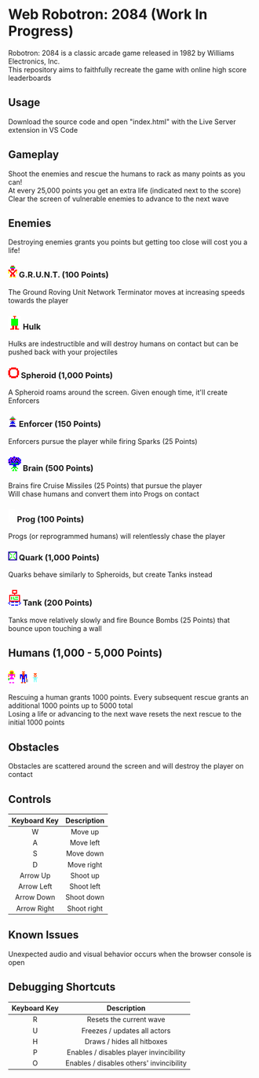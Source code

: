 # Web Robotron: 2084 (Work In Progress)
Robotron: 2084 is a classic arcade game released in 1982 by Williams Electronics, Inc.\
This repository aims to faithfully recreate the game with online high score leaderboards

## Usage
Download the source code and open "index.html" with the Live Server extension in VS Code

## Gameplay
Shoot the enemies and rescue the humans to rack as many points as you can!\
At every 25,000 points you get an extra life (indicated next to the score)\
Clear the screen of vulnerable enemies to advance to the next wave

## Enemies
Destroying enemies grants you points but getting too close will cost you a life!

### ![Grunt](/github-images/grunt.png) G.R.U.N.T. (100 Points)
The Ground Roving Unit Network Terminator moves at increasing speeds towards the player

### ![Hulk](/github-images/hulk.png) Hulk
Hulks are indestructible and will destroy humans on contact but can be pushed back with your projectiles

### ![Spheroid](/github-images/spheroid.png) Spheroid (1,000 Points)
A Spheroid roams around the screen. Given enough time, it'll create Enforcers

### ![Enforcer](/github-images/enforcer.png) Enforcer (150 Points)
Enforcers pursue the player while firing Sparks (25 Points)

### ![Brain](/github-images/brain.png) Brain (500 Points)
Brains fire Cruise Missiles (25 Points) that pursue the player\
Will chase humans and convert them into Progs on contact

### ![Prog](/github-images/prog.png) Prog (100 Points)
Progs (or reprogrammed humans) will relentlessly chase the player

### ![Quark](/github-images/quark.png) Quark (1,000 Points)
Quarks behave similarly to Spheroids, but create Tanks instead

### ![Tank](/github-images/tank.png) Tank (200 Points)
Tanks move relatively slowly and fire Bounce Bombs (25 Points) that bounce upon touching a wall

## Humans (1,000 - 5,000 Points)
### ![Humans](/github-images/humans.png)
Rescuing a human grants 1000 points. Every subsequent rescue grants an additional 1000 points up to 5000 total\
Losing a life or advancing to the next wave resets the next rescue to the initial 1000 points

## Obstacles
Obstacles are scattered around the screen and will destroy the player on contact

## Controls
| Keyboard Key | Description |
| :----------: | :---------: |
| W  | Move up |
| A  | Move left |
| S  | Move down |
| D  | Move right |
| Arrow Up  | Shoot up |
| Arrow Left  | Shoot left |
| Arrow Down  | Shoot down |
| Arrow Right  | Shoot right |

## Known Issues
Unexpected audio and visual behavior occurs when the browser console is open

## Debugging Shortcuts
| Keyboard Key | Description |
| :----------: | :---------: |
| R | Resets the current wave |
| U | Freezes / updates all actors |
| H | Draws / hides all hitboxes |
| P | Enables / disables player invincibility |
| O | Enables / disables others' invincibility |
